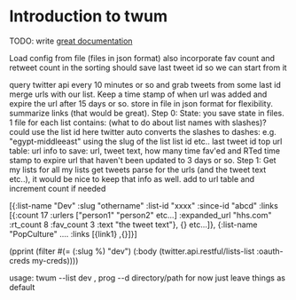 # Introduction to twum

TODO: write [great documentation](http://jacobian.org/writing/great-documentation/what-to-write/)

Load config from file (files in json format)
also incorporate fav count and retweet count in the sorting 
should save last tweet id so we can start from it

query twitter api every 10 minutes or so and grab tweets from some last id
merge urls with our list. Keep a time stamp of when url was added
and expire the url after 15 days or so.
store in file in json format for flexibility.
summarize links (that would be great).
Step 0:
  State: you save state in files. 
  1 file for each list contains: 
    (what to do about list names with slashes)? could use the list id here
    twitter auto converts the slashes to dashes: e.g. "egypt-middleeast" using the slug of the list
    list id etc.. 
    last tweet id
    top url table:
      url info to save: url, tweet text, how many time fav'ed and RTed
      time stamp to expire url that haven't been updated to 3 days or so. 
Step 1:
  Get my lists
  for all my lists get tweets 
  parse for the urls (and the tweet text etc..), it would be nice
    to keep that info as well.
  add to url table and increment count if needed

[{:list-name "Dev" :slug "othername" :list-id "xxxx" :since-id "abcd"
  :links [{:count 17 :urlers ["person1" "person2" etc...]
           :expanded_url "hhs.com" :rt_count 8 :fav_count 3
           :text "the tweet text"}, {} etc...]},
 {:list-name "PopCulture" ....
  :links [{link1} ,{}]}]
           
(pprint (filter #(= (:slug %) "dev") (:body (twitter.api.restful/lists-list :oauth-creds my-creds))))

usage:
twum --list dev , prog --d directory/path
for now just leave things as default
